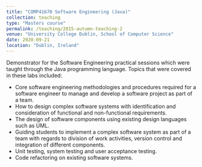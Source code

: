 ```yaml
---
title: "COMP41670 Software Engineering (Java)"
collection: teaching
type: "Masters course"
permalink: /teaching/2015-autumn-teaching-2
venue: "University College Dublin, School of Computer Science"
date: 2020-09-21
location: "Dublin, Ireland"
---
```


Demonstrator for the Software Engineering practical sessions which were taught through the Java programming language.
Topics that were covered in these labs included:

* Core software engineering methodologies and procedures required for a software engineer to manage and develop a 
  software project as part of a team.
* How to design complex software systems with identification and consideration of functional and non-functional requirements.
* The design of software components using existing design languages such as UML.
* Guiding students to implement a complex software system as part of a team with regards to division of work activities, 
version control and integration of different components.
* Unit testing, system testing and user acceptance testing.
* Code refactoring on existing software systems. 